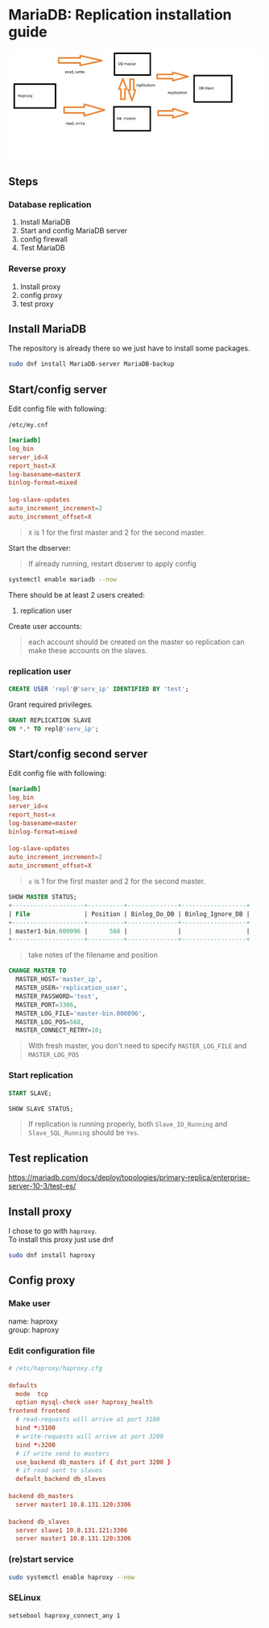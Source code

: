 # MariaDB: Replication installation guide

![network diagram](img/networkdiagram_db_replication.JPG)

## Steps

### Database replication

1. Install MariaDB
2. Start and config MariaDB server
3. config firewall
4. Test MariaDB

### Reverse proxy

1. Install proxy
2. config proxy
3. test proxy

## Install MariaDB

The repository is already there so we just have to install some packages.

```bash
sudo dnf install MariaDB-server MariaDB-backup
```

## Start/config server

Edit config file with following:

`/etc/my.cnf`

```cnf
[mariadb]
log_bin
server_id=X
report_host=X
log-basename=masterX
binlog-format=mixed

log-slave-updates
auto_increment_increment=2
auto_increment_offset=X
```

> `X` is 1 for the first master and 2 for the second master.

Start the dbserver:
> If already running, restart dbserver to apply config

```bash
systemctl enable mariadb --now
```

There should be at least 2 users created:

1. replication user

Create user accounts:
> each account should be created on the master so replication can make these accounts on the slaves.

### replication user

```sql
CREATE USER 'repl'@'serv_ip' IDENTIFIED BY 'test';
```

Grant required privileges.

```sql
GRANT REPLICATION SLAVE
ON *.* TO repl@'serv_ip';
```

## Start/config second server

Edit config file with following:

```cnf
[mariadb]
log_bin
server_id=x
report_host=x
log-basename=master
binlog-format=mixed

log-slave-updates
auto_increment_increment=2
auto_increment_offset=X
```

> `x` is 1 for the first master and 2 for the second master.

```sql
SHOW MASTER STATUS;
+--------------------+----------+--------------+------------------+
| File               | Position | Binlog_Do_DB | Binlog_Ignore_DB |
+--------------------+----------+--------------+------------------+
| master1-bin.000096 |      568 |              |                  |
+--------------------+----------+--------------+------------------+
```

> take notes of the filename and position

```sql
CHANGE MASTER TO
  MASTER_HOST='master_ip',
  MASTER_USER='replication_user',
  MASTER_PASSWORD='test',
  MASTER_PORT=3306,
  MASTER_LOG_FILE='master-bin.000096',
  MASTER_LOG_POS=568,
  MASTER_CONNECT_RETRY=10;
```

> With fresh master, you don't need to specify `MASTER_LOG_FILE` and `MASTER_LOG_POS`

### Start replication

```sql
START SLAVE;
```

```sql
SHOW SLAVE STATUS;
```

> If replication is running properly, both `Slave_IO_Running` and `Slave_SQL_Running` should be `Yes`.

## Test replication

<https://mariadb.com/docs/deploy/topologies/primary-replica/enterprise-server-10-3/test-es/>

## Install proxy

I chose to go with `haproxy`.  
To install this proxy just use dnf

```bash
sudo dnf install haproxy
```

## Config proxy

### Make user

  name: haproxy  
  group: haproxy

### Edit configuration file

```cnf
# /etc/haproxy/haproxy.cfg

defaults
  mode  tcp
  option mysql-check user haproxy_health
frontend frontend
  # read-requests will arrive at port 3100
  bind *:3100
  # write-requests will arrive at port 3200
  bind *:3200
  # if write send to masters
  use_backend db_masters if { dst_port 3200 }
  # if read sent to slaves
  default_backend db_slaves

backend db_masters
  server master1 10.8.131.120:3306

backend db_slaves
  server slave1 10.8.131.121:3306
  server master1 10.8.131.120:3306
```

### (re)start service

```bash
sudo systemctl enable haproxy --now
```

### SELinux

```bash
setsebool haproxy_connect_any 1
```
